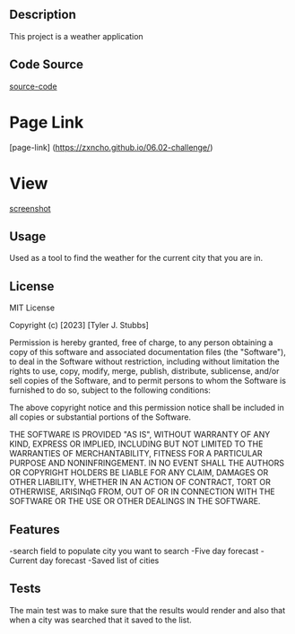 ## Description

This project is a weather application

## Code Source

[source-code](06-Server-Side-APIs\02-Challenge\Main)

# Page Link

[page-link] (https://zxncho.github.io/06.02-challenge/)

# View

[screenshot](./images/Screenshot%202023-10-16%20131940.png)


## Usage

Used as a tool to find the weather for the current city that you are in.

## License

MIT License

Copyright (c) [2023] [Tyler J. Stubbs]

Permission is hereby granted, free of charge, to any person obtaining a copy
of this software and associated documentation files (the "Software"), to deal
in the Software without restriction, including without limitation the rights
to use, copy, modify, merge, publish, distribute, sublicense, and/or sell
copies of the Software, and to permit persons to whom the Software is
furnished to do so, subject to the following conditions:

The above copyright notice and this permission notice shall be included in all
copies or substantial portions of the Software.

THE SOFTWARE IS PROVIDED "AS IS", WITHOUT WARRANTY OF ANY KIND, EXPRESS OR
IMPLIED, INCLUDING BUT NOT LIMITED TO THE WARRANTIES OF MERCHANTABILITY,
FITNESS FOR A PARTICULAR PURPOSE AND NONINFRINGEMENT. IN NO EVENT SHALL THE
AUTHORS OR COPYRIGHT HOLDERS BE LIABLE FOR ANY CLAIM, DAMAGES OR OTHER
LIABILITY, WHETHER IN AN ACTION OF CONTRACT, TORT OR OTHERWISE, ARISINqG FROM,
OUT OF OR IN CONNECTION WITH THE SOFTWARE OR THE USE OR OTHER DEALINGS IN THE
SOFTWARE.


## Features

-search field to populate city you want to search
-Five day forecast
-Current day forecast
-Saved list of cities 

## Tests

The main test was to make sure that the results would render and also that when a city was searched that it saved to the list.
